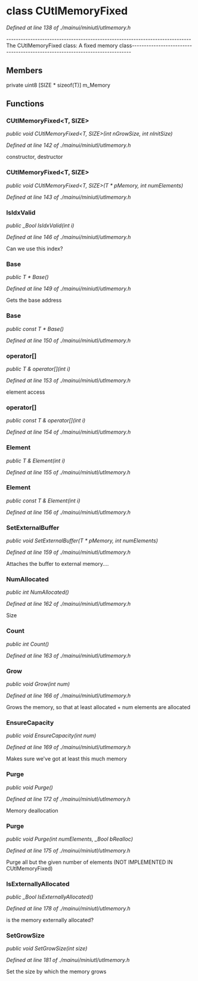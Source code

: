 # class CUtlMemoryFixed

*Defined at line 138 of ./mainui/miniutl/utlmemory.h*

----------------------------------------------------------------------------- The CUtlMemoryFixed class: A fixed memory class-----------------------------------------------------------------------------



## Members

private uint8 [SIZE * sizeof(T)] m_Memory



## Functions

### CUtlMemoryFixed<T, SIZE>

*public void CUtlMemoryFixed<T, SIZE>(int nGrowSize, int nInitSize)*

*Defined at line 142 of ./mainui/miniutl/utlmemory.h*

 constructor, destructor

### CUtlMemoryFixed<T, SIZE>

*public void CUtlMemoryFixed<T, SIZE>(T * pMemory, int numElements)*

*Defined at line 143 of ./mainui/miniutl/utlmemory.h*

### IsIdxValid

*public _Bool IsIdxValid(int i)*

*Defined at line 146 of ./mainui/miniutl/utlmemory.h*

 Can we use this index?

### Base

*public T * Base()*

*Defined at line 149 of ./mainui/miniutl/utlmemory.h*

 Gets the base address

### Base

*public const T * Base()*

*Defined at line 150 of ./mainui/miniutl/utlmemory.h*

### operator[]

*public T & operator[](int i)*

*Defined at line 153 of ./mainui/miniutl/utlmemory.h*

 element access

### operator[]

*public const T & operator[](int i)*

*Defined at line 154 of ./mainui/miniutl/utlmemory.h*

### Element

*public T & Element(int i)*

*Defined at line 155 of ./mainui/miniutl/utlmemory.h*

### Element

*public const T & Element(int i)*

*Defined at line 156 of ./mainui/miniutl/utlmemory.h*

### SetExternalBuffer

*public void SetExternalBuffer(T * pMemory, int numElements)*

*Defined at line 159 of ./mainui/miniutl/utlmemory.h*

 Attaches the buffer to external memory....

### NumAllocated

*public int NumAllocated()*

*Defined at line 162 of ./mainui/miniutl/utlmemory.h*

 Size

### Count

*public int Count()*

*Defined at line 163 of ./mainui/miniutl/utlmemory.h*

### Grow

*public void Grow(int num)*

*Defined at line 166 of ./mainui/miniutl/utlmemory.h*

 Grows the memory, so that at least allocated + num elements are allocated

### EnsureCapacity

*public void EnsureCapacity(int num)*

*Defined at line 169 of ./mainui/miniutl/utlmemory.h*

 Makes sure we've got at least this much memory

### Purge

*public void Purge()*

*Defined at line 172 of ./mainui/miniutl/utlmemory.h*

 Memory deallocation

### Purge

*public void Purge(int numElements, _Bool bRealloc)*

*Defined at line 175 of ./mainui/miniutl/utlmemory.h*

 Purge all but the given number of elements (NOT IMPLEMENTED IN CUtlMemoryFixed)

### IsExternallyAllocated

*public _Bool IsExternallyAllocated()*

*Defined at line 178 of ./mainui/miniutl/utlmemory.h*

 is the memory externally allocated?

### SetGrowSize

*public void SetGrowSize(int size)*

*Defined at line 181 of ./mainui/miniutl/utlmemory.h*

 Set the size by which the memory grows



